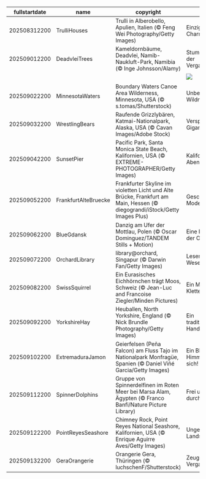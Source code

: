 |fullstartdate|name|copyright|title|image|
|--|--|--|--|--|
202508312200|TrulliHouses|Trulli in Alberobello, Apulien, Italien (© Feng Wei Photography/Getty Images)|Einzigartiger Charme|![](/de-DE/2025/09/202508312200TrulliHouses.jpg)|
202509012200|DeadvleiTrees|Kameldornbäume, Deadvlei, Namib-Naukluft-Park, Namibia (© Inge Johnsson/Alamy)|Stumme Zeugen der Vergangenheit|![](/de-DE/2025/09/202509012200DeadvleiTrees.jpg)|
||||![](/de-DE/2025/09/.jpg)|
202509022200|MinnesotaWaters|Boundary Waters Canoe Area Wilderness, Minnesota, USA (© s.tomas/Shutterstock)|Unberührte Wildnis|![](/de-DE/2025/09/202509022200MinnesotaWaters.jpg)|
202509032200|WrestlingBears|Raufende Grizzlybären, Katmai-Nationalpark, Alaska, USA (© Cavan Images/Adobe Stock)|Verspielte Giganten|![](/de-DE/2025/09/202509032200WrestlingBears.jpg)|
202509042200|SunsetPier|Pacific Park, Santa Monica State Beach, Kalifornien, USA (© EXTREME-PHOTOGRAPHER/Getty Images)|Kalifornischer Abendzauber|![](/de-DE/2025/09/202509042200SunsetPier.jpg)|
202509052200|FrankfurtAlteBruecke|Frankfurter Skyline im violetten Licht und Alte Brücke, Frankfurt am Main, Hessen (© diegograndi/iStock/Getty Images Plus)|Geschichte trifft Moderne|![](/de-DE/2025/09/202509052200FrankfurtAlteBruecke.jpg)|
202509062200|BlueGdansk|Danzig am Ufer der Mottlau, Polen (© Oscar Dominguez/TANDEM Stills + Motion)|Eine Perle an der Ostsee|![](/de-DE/2025/09/202509062200BlueGdansk.jpg)|
202509072200|OrchardLibrary|library@orchard, Singapur (© Darwin Fan/Getty Images)|Lesen bringt Wesen|![](/de-DE/2025/09/202509072200OrchardLibrary.jpg)|
202509082200|SwissSquirrel|Ein Eurasisches Eichhörnchen trägt Moos, Schweiz (© Jean-Luc and Francoise Ziegler/Minden Pictures)|Ein Meister des Kletterns|![](/de-DE/2025/09/202509082200SwissSquirrel.jpg)|
202509092200|YorkshireHay|Heuballen, North Yorkshire, England (© Nick Brundle Photography/Getty Images)|Ein traditionsreiches Handwerk|![](/de-DE/2025/09/202509092200YorkshireHay.jpg)|
202509102200|ExtremaduraJamon|Geierfelsen (Peña Falcon) am Fluss Tajo im Nationalpark Monfragüe, Spanien (© Daniel Viñé Garcia/Getty Images)|Ein Blick in den Himmel lohnt sich!|![](/de-DE/2025/09/202509102200ExtremaduraJamon.jpg)|
202509112200|SpinnerDolphins|Gruppe von Spinnerdelfinen im Roten Meer bei Marsa Alam, Ägypten (© Franco Banfi/Nature Picture Library)|Frei und wild durchs Meer|![](/de-DE/2025/09/202509112200SpinnerDolphins.jpg)|
202509122200|PointReyesSeashore|Chimney Rock, Point Reyes National Seashore, Kalifornien, USA (© Enrique Aguirre Aves/Getty Images)|Ungezähmte Landschaft|![](/de-DE/2025/09/202509122200PointReyesSeashore.jpg)|
202509132200|GeraOrangerie|Orangerie Gera, Thüringen (© luchschenF/Shutterstock)|Zeugen der Vergangenheit|![](/de-DE/2025/09/202509132200GeraOrangerie.jpg)|
